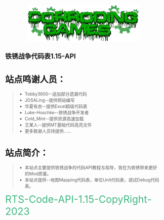 
<div style="display:flex;align-content: flex-start;flex-wrap: nowrap;flex-direction: row;justify-content: center;">
    <img src="/images/logo.png">
</div>


## 铁锈战争代码表1.15-API

# 站点鸣谢人员：
> * Tobby3600--追加部分遗漏代码  
> * JDSALing--提供网站编写  
> * 华夏有衣--提供Excel超级代码表  
> * Luke-Hoschke--铁锈战争开发者
> * Cold_Mint--提供资源高速加载
> * 王某人--提供MT基础代码高亮文件
> * 更多致谢人员待提供……

# 站点简介：
> * 本站点主要提供铁锈战争的代码API教程与指导，皆在为铁锈带来更好的Mod质量。  
> * 本站点提供--地图Mapping代码表，单位Unit代码表，调试Debug代码表。

<font size="6px" color="#42b983">RTS-Code-API-1.15-CopyRight-2023</font>

<!-- docsify serve docs -->
